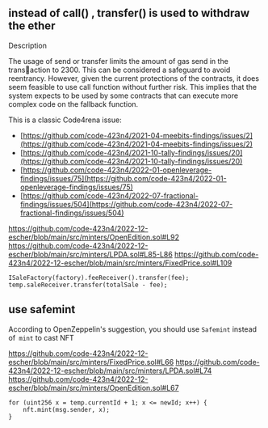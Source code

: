 ## instead of call() , transfer() is used to withdraw the ether

 Description

The usage of send or transfer limits the amount of gas send in the transaction to 2300. This can be considered a safeguard to avoid reentrancy. However, given the current protections of the contracts, it does seem feasible to use call function without further risk. This implies that the system expects to be used by some contracts that can execute more complex code on the fallback function.

This is a classic Code4rena issue:

-   [https://github.com/code-423n4/2021-04-meebits-findings/issues/2](https://github.com/code-423n4/2021-04-meebits-findings/issues/2)
-   [https://github.com/code-423n4/2021-10-tally-findings/issues/20](https://github.com/code-423n4/2021-10-tally-findings/issues/20)
-   [https://github.com/code-423n4/2022-01-openleverage-findings/issues/75](https://github.com/code-423n4/2022-01-openleverage-findings/issues/75)
-   [https://github.com/code-423n4/2022-07-fractional-findings/issues/504](https://github.com/code-423n4/2022-07-fractional-findings/issues/504)




https://github.com/code-423n4/2022-12-escher/blob/main/src/minters/OpenEdition.sol#L92
https://github.com/code-423n4/2022-12-escher/blob/main/src/minters/LPDA.sol#L85-L86
https://github.com/code-423n4/2022-12-escher/blob/main/src/minters/FixedPrice.sol#L109
```solidity
ISaleFactory(factory).feeReceiver().transfer(fee);
temp.saleReceiver.transfer(totalSale - fee);
```


## use safemint

According to OpenZeppelin's suggestion, you should use `Safemint` instead of` mint` to cast NFT

https://github.com/code-423n4/2022-12-escher/blob/main/src/minters/FixedPrice.sol#L66
https://github.com/code-423n4/2022-12-escher/blob/main/src/minters/LPDA.sol#L74
https://github.com/code-423n4/2022-12-escher/blob/main/src/minters/OpenEdition.sol#L67

```solidity
for (uint256 x = temp.currentId + 1; x <= newId; x++) {
	nft.mint(msg.sender, x);
}
```